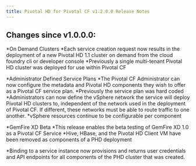 ```yaml
---
title: Pivotal HD for Pivotal CF v1.2.0.0 Release Notes
---
```


## Changes since v1.0.0.0:
*On Demand Clusters
  *Each service creation request now results in the deployment of a new Pivotal HD 1.1 cluster on demand from the cloud foundry cli or developer console
  *Previously a single multi-tenant Pivotal HD cluster was deployed for use within Pivotal CF

*Administrator Defined Service Plans
  *The Pivotal CF Administrator can now configure the metadata and Pivotal HD components they wish to offer as a Pivotal CF service plan.
  *Previously the service plan was hard coded
  *Administrators can now define the vSphere network the service will deploy Pivotal HD clusters to, independent of the network used in the deployment of Pivotal CF. If different, these networks must be able to route traffic to one another.
  *vSphere resources continue to be configurable per component

*GemFire XD Beta
  *This release enables the beta testing of GemFire XD 1.0 as a Pivotal CF Service
  *Hive, HBase, and the Pivotal HD Client VM have been removed as components of a PHD deployment

*Binding to a service instance now provisions and returns user credentials and API endpoints for all components of the PHD cluster that was created.
